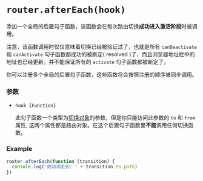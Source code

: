 # `router.afterEach(hook)`

添加一个全局的后置勾子函数，该函数会在每次路由切换**成功进入激活阶段**时被调用。

注意，该函数调用时仅仅意味着切换已经被验证过了，也就是所有 `canDeactivate` 和 `canActivate` 勾子函数都成功的被断定( resolved )了，而且浏览器地址栏中的地址也已经更新。并不能保证所有的 `activate` 勾子函数都被断定了。

你可以注册多个全局的后置勾子函数，这些函数将会按照注册的顺序被同步调用。

### 参数

- `hook {Function}`

  此勾子函数一个类型为[切换对象](../pipeline/hooks.html#transition-object)的参数，但是你只能访问此参数的 `to` 和 `from` 属性, 这两个属性都是路由对象。在这个后置勾子函数里**不能**调用任何切换函数。

### Example

``` js
router.afterEach(function (transition) {
  console.log('成功浏览到: ' + transition.to.path)
})
```
